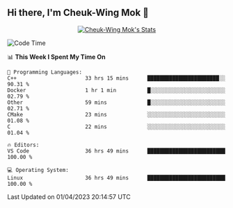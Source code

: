 ## Hi there, I'm Cheuk-Wing Mok 👋

<!--
**mozro0327/mozro0327** is a ✨ _special_ ✨ repository because its `README.md` (this file) appears on your GitHub profile.

Here are some ideas to get you started:

- 🔭 I’m currently working on ...
- 🌱 I’m currently learning ...
- 👯 I’m looking to collaborate on ...
- 🤔 I’m looking for help with ...
- 💬 Ask me about ...
- 📫 How to reach me: ...
- 😄 Pronouns: ...
- ⚡ Fun fact: ...
-->

<p align="center">
  <a href="https://github.com/mozro0327" class="rich-diff-level-one">
    <img src="https://github-readme-stats.vercel.app/api?username=mozro0327&title_color=333&text_color=777" alt="Cheuk-Wing Mok's Stats" >
    <!-- &hide=issues
    <img src="https://github-readme-stats.vercel.app/api?username=mozro0327&hide=issues&title_color=333&text_color=777" alt="Cheuk-Wing Mok's Stats" >
    -->
  </a>
</p>

<!--START_SECTION:waka-->
![Code Time](http://img.shields.io/badge/Code%20Time-1%2C357%20hrs%2033%20mins-blue)

📊 **This Week I Spent My Time On** 

```text
💬 Programming Languages: 
C++                      33 hrs 15 mins      ███████████████████████░░   90.31 % 
Docker                   1 hr 1 min          █░░░░░░░░░░░░░░░░░░░░░░░░   02.79 % 
Other                    59 mins             █░░░░░░░░░░░░░░░░░░░░░░░░   02.71 % 
CMake                    23 mins             ░░░░░░░░░░░░░░░░░░░░░░░░░   01.08 % 
C                        22 mins             ░░░░░░░░░░░░░░░░░░░░░░░░░   01.04 % 

🔥 Editors: 
VS Code                  36 hrs 49 mins      █████████████████████████   100.00 % 

💻 Operating System: 
Linux                    36 hrs 49 mins      █████████████████████████   100.00 % 
```


 Last Updated on 01/04/2023 20:14:57 UTC
<!--END_SECTION:waka-->
